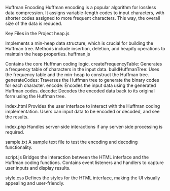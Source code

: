 Huffman Encoding
Huffman encoding is a popular algorithm for lossless data compression. It assigns variable-length codes to input characters, with shorter codes assigned to more frequent characters. This way, the overall size of the data is reduced.

Key Files in the Project
heap.js

Implements a min-heap data structure, which is crucial for building the Huffman tree.
Methods include insertion, deletion, and heapify operations to maintain the heap properties.
huffman.js

Contains the core Huffman coding logic.
createFrequencyTable: Generates a frequency table of characters in the input data.
buildHuffmanTree: Uses the frequency table and the min-heap to construct the Huffman tree.
generateCodes: Traverses the Huffman tree to generate the binary codes for each character.
encode: Encodes the input data using the generated Huffman codes.
decode: Decodes the encoded data back to its original form using the Huffman tree.

index.html
Provides the user interface to interact with the Huffman coding implementation.
Users can input data to be encoded or decoded, and see the results.

index.php
Handles server-side interactions if any server-side processing is required.

sample.txt
A sample text file to test the encoding and decoding functionality.

script.js
Bridges the interaction between the HTML interface and the Huffman coding functions.
Contains event listeners and handlers to capture user inputs and display results.

style.css
Defines the styles for the HTML interface, making the UI visually appealing and user-friendly.
